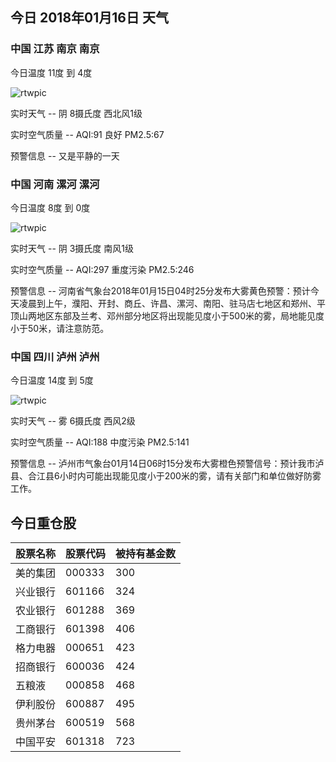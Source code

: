 ## 今日 2018年01月16日 天气
### 中国 江苏 南京 南京

今日温度 11度 到 4度

![rtwpic](http://app1.showapi.com/weather/icon/day/02.png)

实时天气 -- 阴 8摄氏度 西北风1级

实时空气质量 -- AQI:91 良好 PM2.5:67

预警信息 -- 又是平静的一天
    
### 中国 河南 漯河 漯河

今日温度 8度 到 0度

![rtwpic](http://app1.showapi.com/weather/icon/night/02.png)

实时天气 -- 阴 3摄氏度 南风1级

实时空气质量 -- AQI:297 重度污染 PM2.5:246

预警信息 -- 河南省气象台2018年01月15日04时25分发布大雾黄色预警：预计今天凌晨到上午，濮阳、开封、商丘、许昌、漯河、南阳、驻马店七地区和郑州、平顶山两地区东部及兰考、邓州部分地区将出现能见度小于500米的雾，局地能见度小于50米，请注意防范。
    
### 中国 四川 泸州 泸州

今日温度 14度 到 5度

![rtwpic](http://app1.showapi.com/weather/icon/night/18.png)

实时天气 -- 雾 6摄氏度 西风2级

实时空气质量 -- AQI:188 中度污染 PM2.5:141

预警信息 -- 泸州市气象台01月14日06时15分发布大雾橙色预警信号：预计我市泸县、合江县6小时内可能出现能见度小于200米的雾，请有关部门和单位做好防雾工作。
    
## 今日重仓股 

|股票名称|股票代码|被持有基金数|
|---|---|---|
|美的集团|000333|300|
|兴业银行|601166|324|
|农业银行|601288|369|
|工商银行|601398|406|
|格力电器|000651|423|
|招商银行|600036|424|
|五粮液|000858|468|
|伊利股份|600887|495|
|贵州茅台|600519|568|
|中国平安|601318|723|
